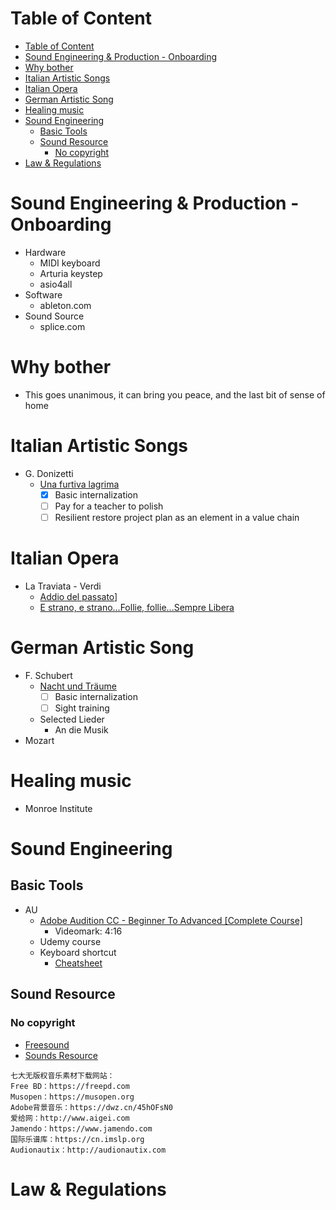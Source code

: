 # Table of Content
- [Table of Content](#table-of-content)
- [Sound Engineering & Production - Onboarding](#sound-engineering--production---onboarding)
- [Why bother](#why-bother)
- [Italian Artistic Songs](#italian-artistic-songs)
- [Italian Opera](#italian-opera)
- [German Artistic Song](#german-artistic-song)
- [Healing music](#healing-music)
- [Sound Engineering](#sound-engineering)
  - [Basic Tools](#basic-tools)
  - [Sound Resource](#sound-resource)
    - [No copyright](#no-copyright)
- [Law & Regulations](#law--regulations)

# Sound Engineering & Production - Onboarding
- Hardware
  - MIDI keyboard
  - Arturia keystep
  - asio4all
- Software
  - ableton.com
- Sound Source
  - splice.com


# Why bother
- This goes unanimous, it can bring you peace, and the last bit of sense of home

# Italian Artistic Songs
- G. Donizetti
  - [Una furtiva lagrima](https://www.youtube.com/watch?v=h2PXYtmUjQA)
    - [x] Basic internalization
    - [ ] Pay for a teacher to polish
    - [ ] Resilient restore project plan as an element in a value chain

# Italian Opera
- La Traviata - Verdi
  - [Addio del passato](https://www.youtube.com/watch?v=fLoqk1ZPbJY)]
  - [E strano, e strano...Follie, follie...Sempre Libera](https://www.youtube.com/watch?v=ZGjmWYzVxkk)

# German Artistic Song
- F. Schubert
  - [Nacht und Träume](https://www.youtube.com/watch?v=ymhIOQJUjcw)
    - [ ] Basic internalization
    - [ ] Sight training
  - Selected Lieder
    - An die Musik
- Mozart

# Healing music
- Monroe Institute

# Sound Engineering
## Basic Tools
- AU
  - [Adobe Audition CC - Beginner To Advanced [Complete Course]](https://www.youtube.com/watch?v=kCx1pzswXSY)
    - Videomark: 4:16
  - Udemy course
  - Keyboard shortcut
    - [Cheatsheet](https://helpx.adobe.com/mt/audition/using/default-keyboard-shortcuts.html)

## Sound Resource
### No copyright
- [Freesound](https://freesound.org/)
- [Sounds Resource](https://www.sounds-resource.com/)
```
七大无版权音乐素材下载网站：
Free BD：https://freepd.com 
Musopen：https://musopen.org 
Adobe背景音乐：https://dwz.cn/45hOFsN0 
爱给网：http://www.aigei.com 
Jamendo：https://www.jamendo.com 
国际乐谱库：https://cn.imslp.org 
Audionautix：http://audionautix.com
```

# Law & Regulations

